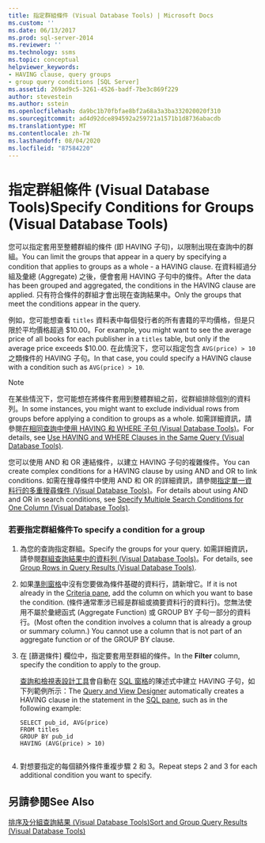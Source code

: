 ```yaml
---
title: 指定群組條件 (Visual Database Tools) | Microsoft Docs
ms.custom: ''
ms.date: 06/13/2017
ms.prod: sql-server-2014
ms.reviewer: ''
ms.technology: ssms
ms.topic: conceptual
helpviewer_keywords:
- HAVING clause, query groups
- group query conditions [SQL Server]
ms.assetid: 269ad9c5-3261-4526-badf-7be3c869f229
author: stevestein
ms.author: sstein
ms.openlocfilehash: da9bc1b70fbfae8bf2a68a3a3ba332020020f310
ms.sourcegitcommit: ad4d92dce894592a259721a1571b1d8736abacdb
ms.translationtype: MT
ms.contentlocale: zh-TW
ms.lasthandoff: 08/04/2020
ms.locfileid: "87584220"
---
```

# <a name="specify-conditions-for-groups-visual-database-tools"></a><span data-ttu-id="1121b-102">指定群組條件 (Visual Database Tools)</span><span class="sxs-lookup"><span data-stu-id="1121b-102">Specify Conditions for Groups (Visual Database Tools)</span></span>
  <span data-ttu-id="1121b-103">您可以指定套用至整體群組的條件 (即 HAVING 子句)，以限制出現在查詢中的群組。</span><span class="sxs-lookup"><span data-stu-id="1121b-103">You can limit the groups that appear in a query by specifying a condition that applies to groups as a whole - a HAVING clause.</span></span> <span data-ttu-id="1121b-104">在資料經過分組及彙總 (Aggregate) 之後，便會套用 HAVING 子句中的條件。</span><span class="sxs-lookup"><span data-stu-id="1121b-104">After the data has been grouped and aggregated, the conditions in the HAVING clause are applied.</span></span> <span data-ttu-id="1121b-105">只有符合條件的群組才會出現在查詢結果中。</span><span class="sxs-lookup"><span data-stu-id="1121b-105">Only the groups that meet the conditions appear in the query.</span></span>  
  
 <span data-ttu-id="1121b-106">例如，您可能想查看 `titles` 資料表中每個發行者的所有書籍的平均價格，但是只限於平均價格超過 $10.00。</span><span class="sxs-lookup"><span data-stu-id="1121b-106">For example, you might want to see the average price of all books for each publisher in a `titles` table, but only if the average price exceeds $10.00.</span></span> <span data-ttu-id="1121b-107">在此情況下，您可以指定包含 `AVG(price) > 10`之類條件的 HAVING 子句。</span><span class="sxs-lookup"><span data-stu-id="1121b-107">In that case, you could specify a HAVING clause with a condition such as `AVG(price) > 10`.</span></span>  
  
> [!NOTE]  
>  <span data-ttu-id="1121b-108">在某些情況下，您可能想在將條件套用到整體群組之前，從群組排除個別的資料列。</span><span class="sxs-lookup"><span data-stu-id="1121b-108">In some instances, you might want to exclude individual rows from groups before applying a condition to groups as a whole.</span></span> <span data-ttu-id="1121b-109">如需詳細資訊，請參閱[在相同查詢中使用 HAVING 和 WHERE 子句 &#40;Visual Database Tools&#41;](visual-database-tools.md)。</span><span class="sxs-lookup"><span data-stu-id="1121b-109">For details, see [Use HAVING and WHERE Clauses in the Same Query &#40;Visual Database Tools&#41;](visual-database-tools.md).</span></span>  
  
 <span data-ttu-id="1121b-110">您可以使用 AND 和 OR 連結條件，以建立 HAVING 子句的複雜條件。</span><span class="sxs-lookup"><span data-stu-id="1121b-110">You can create complex conditions for a HAVING clause by using AND and OR to link conditions.</span></span> <span data-ttu-id="1121b-111">如需在搜尋條件中使用 AND 和 OR 的詳細資訊，請參閱[指定單一資料行的多重搜尋條件 &#40;Visual Database Tools&#41;](specify-multiple-search-conditions-for-one-column-visual-database-tools.md)。</span><span class="sxs-lookup"><span data-stu-id="1121b-111">For details about using AND and OR in search conditions, see [Specify Multiple Search Conditions for One Column &#40;Visual Database Tools&#41;](specify-multiple-search-conditions-for-one-column-visual-database-tools.md).</span></span>  
  
### <a name="to-specify-a-condition-for-a-group"></a><span data-ttu-id="1121b-112">若要指定群組條件</span><span class="sxs-lookup"><span data-stu-id="1121b-112">To specify a condition for a group</span></span>  
  
1.  <span data-ttu-id="1121b-113">為您的查詢指定群組。</span><span class="sxs-lookup"><span data-stu-id="1121b-113">Specify the groups for your query.</span></span> <span data-ttu-id="1121b-114">如需詳細資訊，請參閱[群組查詢結果中的資料列 &#40;Visual Database Tools&#41;](group-rows-in-query-results-visual-database-tools.md)。</span><span class="sxs-lookup"><span data-stu-id="1121b-114">For details, see [Group Rows in Query Results &#40;Visual Database Tools&#41;](group-rows-in-query-results-visual-database-tools.md).</span></span>  
  
2.  <span data-ttu-id="1121b-115">如果[準則窗格](criteria-pane-visual-database-tools.md)中沒有您要做為條件基礎的資料行，請新增它。</span><span class="sxs-lookup"><span data-stu-id="1121b-115">If it is not already in the [Criteria pane](criteria-pane-visual-database-tools.md), add the column on which you want to base the condition.</span></span> <span data-ttu-id="1121b-116">(條件通常牽涉已經是群組或摘要資料行的資料行)。您無法使用不屬於彙總函式 (Aggregate Function) 或 GROUP BY 子句一部分的資料行。</span><span class="sxs-lookup"><span data-stu-id="1121b-116">(Most often the condition involves a column that is already a group or summary column.) You cannot use a column that is not part of an aggregate function or of the GROUP BY clause.</span></span>  
  
3.  <span data-ttu-id="1121b-117">在 [篩選條件]  欄位中，指定要套用至群組的條件。</span><span class="sxs-lookup"><span data-stu-id="1121b-117">In the **Filter** column, specify the condition to apply to the group.</span></span>  
  
     <span data-ttu-id="1121b-118">[查詢和檢視表設計工具](query-and-view-designer-tools-visual-database-tools.md)會自動在 [SQL 窗格](sql-pane-visual-database-tools.md)的陳述式中建立 HAVING 子句，如下列範例所示：</span><span class="sxs-lookup"><span data-stu-id="1121b-118">The [Query and View Designer](query-and-view-designer-tools-visual-database-tools.md) automatically creates a HAVING clause in the statement in the [SQL pane](sql-pane-visual-database-tools.md), such as in the following example:</span></span>  
  
    ```  
    SELECT pub_id, AVG(price)  
    FROM titles  
    GROUP BY pub_id  
    HAVING (AVG(price) > 10)  
  
    ```  
  
4.  <span data-ttu-id="1121b-119">對想要指定的每個額外條件重複步驟 2 和 3。</span><span class="sxs-lookup"><span data-stu-id="1121b-119">Repeat steps 2 and 3 for each additional condition you want to specify.</span></span>  
  
## <a name="see-also"></a><span data-ttu-id="1121b-120">另請參閱</span><span class="sxs-lookup"><span data-stu-id="1121b-120">See Also</span></span>  
 [<span data-ttu-id="1121b-121">排序及分組查詢結果 &#40;Visual Database Tools&#41;</span><span class="sxs-lookup"><span data-stu-id="1121b-121">Sort and Group Query Results &#40;Visual Database Tools&#41;</span></span>](sort-and-group-query-results-visual-database-tools.md)  
  
  
